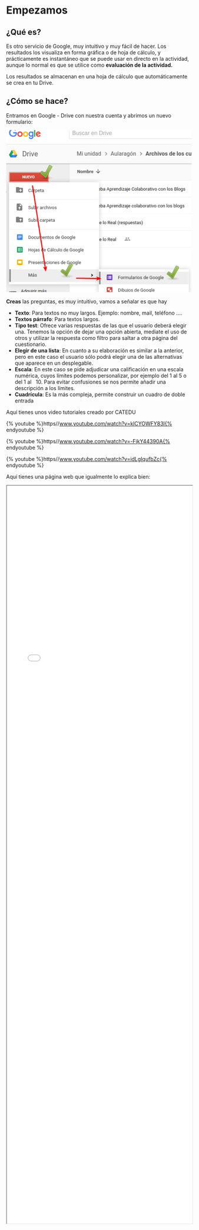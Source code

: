 # Empezamos

## ¿Qué es?

Es otro servicio de Google, muy intuitivo y muy fácil de hacer. Los resultados los visualiza en forma gráfica o de hoja de cálculo, y prácticamente es instantáneo que se puede usar en directo en la actividad, aunque lo normal es que se utilice como **evaluación de la actividad.**

Los resultados se almacenan en una hoja de cálculo que automáticamente se crea en tu Drive.

## ¿Cómo se hace?

Entramos en Google - Drive con nuestra cuenta y abrimos un nuevo formulario:

![](img/Menu_009.png)

**Creas** las preguntas, es muy intuitivo, vamos a señalar es que hay 

- **Texto**: Para textos no muy largos. Ejemplo: nombre, mail, teléfono ....
- **Textos párrafo**: Para textos largos. 
- **Tipo test**: Ofrece varias respuestas de las que el usuario deberá elegir una. Tenemos la opción de dejar una opción abierta, mediate el uso de otros y utilizar la respuesta como filtro para saltar a otra página del cuestionario.
- **Elegir de una lista**: En cuanto a su elaboración es similar a la anterior, pero en este caso el usuario sólo podrá elegir una de las alternativas que aparece en un desplegable.
- **Escala**: En este caso se pide adjudicar una calificación en una escala numérica, cuyos límites podemos personalizar, por ejemplo del 1 al 5 o del 1 al   10. Para evitar confusiones se nos permite añadir una descripción a los límites.
- **Cuadrícula**: Es la más compleja, permite construir un cuadro de doble entrada

Aquí tienes unos video tutoriales creado por CATEDU

{% youtube %}https//www.youtube.com/watch?v=klCYOWFY83I{% endyoutube %}

{% youtube %}https//www.youtube.com/watch?v=-FjkY44390A{% endyoutube %}

{% youtube %}https//www.youtube.com/watch?v=idLgIqufbZc{% endyoutube %}

Aquí tienes una página web que igualmente lo explica bien:

<iframe src="//es.wikieducator.org/index.php?curid=3922" width="100%" height="2000">WikiEducator </iframe>